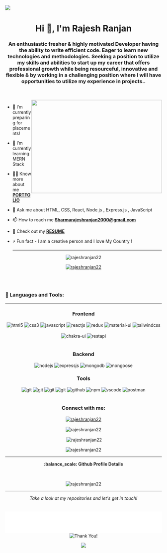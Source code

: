 <img src="https://myways-public-data-prod.s3.ap-south-1.amazonaws.com/myways-resource-library/blogs/upcoming-career-opportunities-in-2022-cc87b_Image_blogs.png" />
<h1 align="center">Hi 👋, I'm Rajesh Ranjan</h1>
<h3 align="center">An enthusiastic fresher & highly motivated Developer having the ability to write efficient code. Eager to learn new technologies and methodologies. Seeking a position to utilize my skills and abilities to start up my career that offers professional growth while being resourceful, innovative and flexible & by working in a challenging position where I will have opportunities to utilize my experience in projects..</h3
  <hr/>
  <br>
  <br/>
  <img src="https://github.com/Adam-pw/Adam-pw/blob/main/animation_500_kxa883sd.gif" width="420" height="300" align="right" />


- 🔭 I’m currently preparing for placements!

- 🌱 I’m currently learning MERN Stack

- 👨‍💻 Know more about me <b><a href="https://rajeshranjan22.github.io" target="_blank">PORTFOLIO</a></b>

- 💬 Ask me about  HTML, CSS, React, Node.js , Express.js , JavaScript

- 📫 How to reach me <b>Sharmarajeshranjan2000@gmail.com</b>

- 📄 Check out my <b><a href="https://drive.google.com/file/d/1PIfe_XFjBqslArfNUrG9b0YTv5vfv4fX/view?usp=sharing" target="_blank">RESUME</a></b>
 
- ⚡ Fun fact - I am a creative person and I love My Country !

  
  <hr>
  
 
  <div align="center">
<p align="center"> <img src="https://komarev.com/ghpvc/?username=rajeshranjan22&label=Profile%20views&color=0e75b6&style=flat" alt="rajeshranjan22" /> </p>

<p align="center"> <a href="https://github.com/ryo-ma/github-profile-trophy"><img src="https://github-profile-trophy.vercel.app/?username=rajeshranjan22" alt="rajeshranjan22" /></a> </p>
  </div>
    <br />
     <br />
  <h3> 🚀 Languages and Tools:</h3>
<hr />
<div align="center">
 
 <div align="center"><h3 align="center">Frontend</h3>
<img src="https://img.shields.io/badge/html5-%23E34F26.svg?style=for-the-badge&logo=html5&logoColor=white" align="center" alt="html5">
<img src = "https://img.shields.io/badge/css3-%231572B6.svg?style=for-the-badge&logo=css3&logoColor=white" align="center" alt="css3">
<img src ="https://img.shields.io/badge/javascript-%23323330.svg?style=for-the-badge&logo=javascript&logoColor=%23F7DF1E" align="center" alt="javascript">
<img src="https://img.shields.io/badge/React-20232A?style=for-the-badge&logo=react&logoColor=61DAFB"  align="center" alt="reactjs" />
<img src="https://img.shields.io/badge/Redux-593D88?style=for-the-badge&logo=redux&logoColor=white"  align="center" alt="redux" />
<img src="https://img.shields.io/badge/Material%20UI-007FFF?style=for-the-badge&logo=mui&logoColor=white"  align="center" alt="material-ui"/>
<img src = "https://img.shields.io/badge/tailwind css-%2338B2AC.svg?style=for-the-badge&logo=tailwind-css&logoColor=white" align="center" alt="tailwindcss"/>
<br/>
<br/>
  <img src = "https://img.shields.io/badge/chakra ui-%234ED1C5.svg?style=for-the-badge&logo=chakraui&logoColor=white" align="center" alt="chakra-ui"/>
  <img src="https://img.shields.io/badge/rest api-%23000000.svg?style=for-the-badge&logo=flask&logoColor=white" align="center" alt="restapi"/>
  
</div>
 <br/>
  <div align="center"><h3 align="center">Backend</h3> 
<img src="https://img.shields.io/badge/Node.js-339933?style=for-the-badge&logo=nodedotjs&logoColor=white" align="center" alt="nodejs" />
<img src="https://img.shields.io/badge/Express.js-000000?style=for-the-badge&logo=express&logoColor=white" align="center" alt="expressjs"/>
<img src="https://img.shields.io/badge/MongoDB-4EA94B?style=for-the-badge&logo=mongodb&logoColor=white" align="center" alt="mongodb"/>
<img src="https://img.shields.io/badge/mongoose-%2300f.svg?style=for-the-badge&logo=fastify&logoColor=white" align="center" alt="mongoose"/>
 </div>
 
 <div align="center"><h3 align="center">Tools</h3> 
  <img src="https://img.shields.io/badge/heroku-%23430098.svg?style=for-the-badge&logo=heroku&logoColor=white" align="center" alt="git"/>
   <img src="https://img.shields.io/badge/netlify-%23000000.svg?style=for-the-badge&logo=netlify&logoColor=#00C7B7" align="center" alt="git"/>
   <img src="https://img.shields.io/badge/vercel-%23000000.svg?style=for-the-badge&logo=vercel&logoColor=whit" align="center" alt="git"/>
   <img src="https://img.shields.io/badge/Git-f44d27?style=for-the-badge&logo=git&logoColor=white"  align="center" alt="git"/>
   <img src="https://img.shields.io/badge/GitHub-100000?style=for-the-badge&logo=github&logoColor=white"  align="center" alt="github"/>
   <img src = "https://img.shields.io/badge/NPM-%23000000.svg?style=for-the-badge&logo=npm&logoColor=white" align="center" alt="npm">
   <img src="https://img.shields.io/badge/Visual%20Studio-5C2D91.svg?style=for-the-badge&logo=visual-studio&logoColor=white"  align="center" alt="vscode"/>
   <img src ="https://img.shields.io/badge/Postman-FF6C37?style=for-the-badge&logo=postman&logoColor=white" align="center" alt="postman">
     <br />
     <br />

<h3 align="center">Connect with me:</h3>
<p align="center">
<a href="https://www.linkedin.com/in/rajesh-ranjan-sharma-17aa82236/" target="blank"><img align="center" src="https://raw.githubusercontent.com/rahuldkjain/github-profile-readme-generator/master/src/images/icons/Social/linked-in-alt.svg" alt="rajeshranjan22" height="30" width="40" /></a>
</p>



<p><img align="center" src="https://github-readme-stats.vercel.app/api/top-langs?username=rajeshranjan22&show_icons=true&locale=en&layout=compact" alt="rajeshranjan22" /></p>

<p>&nbsp;<img align="center" src="https://github-readme-stats.vercel.app/api?username=rajeshranjan22&show_icons=true&locale=en" alt="rajeshranjan22" /></p>

<p><img align="center" src="https://github-readme-streak-stats.herokuapp.com/?user=rajeshranjan22&" alt="rajeshranjan22" /></p>
   <hr>
   </p>
<!--   
<p align="center"<a href="#"><img alt="rajesh" src="https://activity-graph.herokuapp.com/graph?username=rajeshranjan22&bg_color=0D1117&color=e05397&line=e05397&point=FFFFFF&hide_border=true&" /></a></p> -->
  
  <div>
  <p align='center'><b> :balance_scale: Github Profile Details</b></p><br/>
  <p align="center"><img width="800px" src="https://github-profile-summary-cards.vercel.app/api/cards/profile-details?username=rajeshranjan22&theme=github_dark" alt="rajeshranjan22" align = "center"/></p>
</div>
    <hr>
   <p align="center">
    <i>Take a look at my repositories and let's get in touch!</i><br><br>
    <code>
<a target="_blank" rel="noopener noreferrer" href="https://github.com/Kushal997-das/Kushal997-das/blob/master/Profile%20generator/marquee.svg"><img align="center" height="70" alt="Thanks" width="100%" src="https://github.com/Kushal997-das/Kushal997-das/raw/master/Profile%20generator/marquee.svg" style="max-width: 100%;"></a>
</code>
   <img alt="Thank You!" title="Thank You" src="https://img.shields.io/badge/Thank-You-ff69b4.svg"/>
</p>
 <img  src="https://raw.githubusercontent.com/Trilokia/Trilokia/379277808c61ef204768a61bbc5d25bc7798ccf1/bottom_header.svg" />
